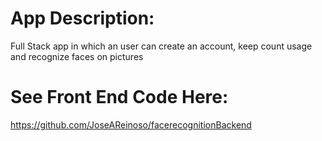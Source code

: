 # App Description:
Full Stack app in which an user can create an account, keep count usage and recognize faces on pictures

# See Front End Code Here:
https://github.com/JoseAReinoso/facerecognitionBackend

